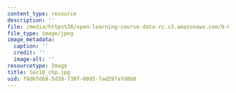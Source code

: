 ```yaml
---
content_type: resource
description: ''
file: /media/https%3A/open-learning-course-data-rc.s3.amazonaws.com/9-00sc-introduction-to-psychology-fall-2011/f8d6fd685d38738f0095fad297a7d8b0_lec18_chp.jpg
file_type: image/jpeg
image_metadata:
  caption: ''
  credit: ''
  image-alt: ''
resourcetype: Image
title: lec18_chp.jpg
uid: f8d6fd68-5d38-738f-0095-fad297a7d8b0
---
```


